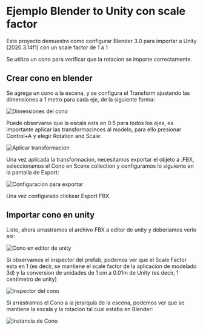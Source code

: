 # Ejemplo Blender to Unity con scale factor

Este proyecto demuestra como configurar Blender 3.0 para importar a Unity (2020.3.14f1) con un scale factor de 1 a 1

Se utiliza un cono para verificar que la rotacion se importe correctamente.

## Crear cono en blender

Se agrega un cono a la escena, y se configura el Transform ajustando las dimensiones a 1 metro para cada eje, de la siguiente forma:

![Dimensiones del cono](/Documentation/cono_01.png)

Puede observarse que la escala esta en 0.5 para todos los ejes, es importante aplicar las transformacinoes al modelo, para ello presionar Control+A y elegir Rotation and Scale:

![Aplicar transformacion](Documentation/cono_02.png)

Una vez aplicada la transformacion, necesitamos exportar el objeto a .FBX, seleccionamos el Cono en Scene collection y configuramos lo siguiente en la pantalla de Export:

![Configuracion para exportar](Documentation/cono_export.png)

Una vez configurado clickear Export FBX.

## Importar cono en unity
Listo, ahora arrastramos el archivo FBX a editor de unity y deberiamos verlo asi:

![Cono en editor de unity](Documentation/cono_en_unity.png)

Si observamos el inspector del prefab, podemos ver que el Scale Factor esta en 1 (es decir, se mantiene el scale factor de la aplicacion de modelado 3d) y la conversion de unidades de 1 cm a 0.01m de Unity (es decir, 1 centimetro de unity)

![Inspector del cono](Documentation/cono_inspector.png)

Si arrastramos el Cono a la jerarquia de la escena, podemos ver que se mantiene la escala y la rotacion tal cual estaba en Blender:

![Instancia de Cono](Documentation/cono_instanciado.png)
